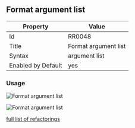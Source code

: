 ## Format argument list

Property | Value
--- | ---
Id|RR0048
Title|Format argument list
Syntax|argument list
Enabled by Default|yes

### Usage

![Format argument list](../../images/refactorings/FormatEachArgumentOnSeparateLine.png)

![Format argument list](../../images/refactorings/FormatAllArgumentsOnSingleLine.png)

[full list of refactorings](Refactorings.md)